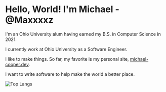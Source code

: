 # Hello, World! I'm Michael - @Maxxxxz

I'm an Ohio University alum having earned my B.S. in Computer Science in 2021.

I currently work at Ohio University as a Software Engineer.

I like to make things. So far, my favorite is my personal site, [michael-cooper.dev](https://michael-cooper.dev/).

I want to write software to help make the world a better place.

![Top Langs](https://github-readme-stats.vercel.app/api/top-langs/?username=Maxxxxz&langs_count=10&layout=compact&theme=tokyonight)
